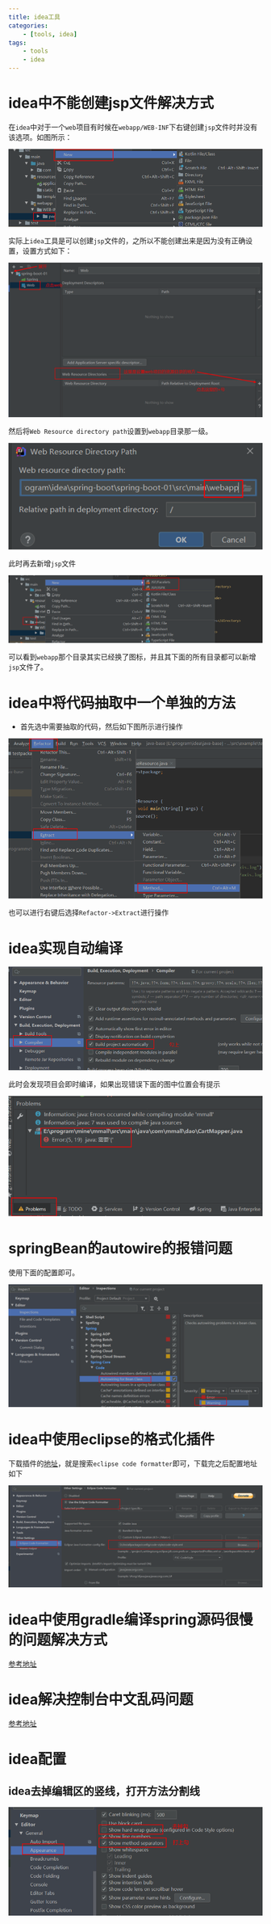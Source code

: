 ```yaml
---
title: idea工具
categories:
	- [tools, idea]
tags:
	- tools
	- idea
---
```






# idea中不能创建jsp文件解决方式

在`idea`中对于一个`web`项目有时候在`webapp/WEB-INF`下右键创建`jsp`文件时并没有该选项。如图所示：

![1582116203351](idea使用手册.assets/1582116203351.png)

实际上`idea`工具是可以创建`jsp`文件的，之所以不能创建出来是因为没有正确设置，设置方式如下：

![1582116427213](idea使用手册.assets/1582116427213.png)

然后将`Web Resource directory path`设置到`webapp`目录那一级。

![1582116490022](idea使用手册.assets/1582116490022.png)

此时再去新增`jsp`文件

![1582116582608](idea使用手册.assets/1582116582608.png)

可以看到`webapp`那个目录其实已经换了图标，并且其下面的所有目录都可以新增`jsp`文件了。



# idea中将代码抽取中一个单独的方法

* 首先选中需要抽取的代码，然后如下图所示进行操作

![image-20200303091909902](idea使用手册.images/image-20200303091909902.png)

也可以进行右键后选择`Refactor->Extract`进行操作



# idea实现自动编译

![image-20200304204529707](idea使用手册.images/image-20200304204529707.png)

此时会发现项目会即时编译，如果出现错误下面的图中位置会有提示

![image-20200304204622116](idea使用手册.images/image-20200304204622116.png)

# springBean的autowire的报错问题

使用下面的配置即可。

![image-20200304204916822](idea使用手册.images/image-20200304204916822.png)



# idea中使用eclipse的格式化插件

下载插件的[地址](https://blog.csdn.net/java_lifeng/article/details/90754099)，就是搜索`eclipse code formatter`即可，下载完之后配置地址如下

![image-20200316204323402](idea使用手册.images/image-20200316204323402.png)



# idea中使用gradle编译spring源码很慢的问题解决方式

[参考地址](https://blog.csdn.net/AARON0797/article/details/104424462)

# idea解决控制台中文乱码问题

[参考地址](https://blog.csdn.net/qq_39136928/article/details/81240894)

# idea配置

## idea去掉编辑区的竖线，打开方法分割线

![image-20200531104309971](./idea使用手册/image-20200531104309971.png)
